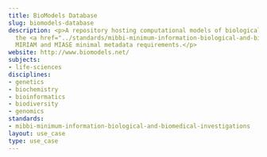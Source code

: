 ```yaml
---
title: BioModels Database
slug: biomodels-database
description: <p>A repository hosting computational models of biological systems, using
  the <a href="../standards/mibbi-minimum-information-biological-and-biomedical-investigations.html">MIBBI</a>-registered
  MIRIAM and MIASE minimal metadata requirements.</p>
website: http://www.biomodels.net/
subjects:
- life-sciences
disciplines:
- genetics
- biochemistry
- bioinformatics
- biodiversity
- genomics
standards:
- mibbi-minimum-information-biological-and-biomedical-investigations
layout: use_case
type: use_case
---
```


